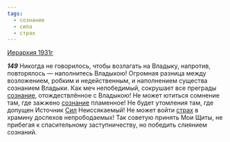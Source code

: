```yaml
---
tags:
  - сознание
  - сила
  - страх
---
```


[Иерархия 1931г](/agni/1931)

___149___
Никогда не говорилось, чтобы возлагать на Владыку, напротив, повторялось — наполнитесь Владыкою! Огромная разница между возложением, робким и недейственным, и наполнением существа сознанием Владыки. Как меч непобедимый, сокрушает все преграды [сознание](/tag/#сознание), отождествлённое с Владыкою! Не может ютиться сомнение там, где зажжено [сознание](/tag/#сознание) пламенное! Не будет утомления там, где допущен Источник [Сил](/tag/#сила) Неиссякаемый! Не может войти [страх](/tag/#страх) в храмину доспехов непрободаемых! Так советую принять Мои Щиты, не прибегая к спасительному заступничеству, но победить слиянием сознаний.   

